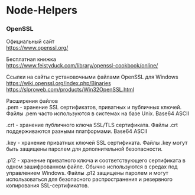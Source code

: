 # Node-Helpers  

### OpenSSL
Официальный сайт  
https://www.openssl.org/  

Бесплатная книжка  
https://www.feistyduck.com/library/openssl-cookbook/online/  

Ссылки на сайты с установочными файлами OpenSSL для Windows  
https://wiki.openssl.org/index.php/Binaries  
https://slproweb.com/products/Win32OpenSSL.html  

Расширения файлов  
.pem - хранение SSL сертификатов, приватных и публичных ключей. Файлы .pem часто используются в системах на базе Unix. Base64 ASCII  

.crt - хранение публичного ключа SSL/TLS сертификата. Файлы .crt поддерживаются разными платформами. Base64 ASCII  

.key - хранение приватных ключей SSL сертификата. Файлы .key могут быть защищены паролем для дополнительной безопасности.  

.p12 - хранение приватного ключа и соответствующего сертификата в одном зашифрованном файле. Обычно используются в средах под управлением Windows. Файлы .p12 защищены паролем и могут использоваться для безопасного распространения и резервного копирования SSL-сертификатов.
